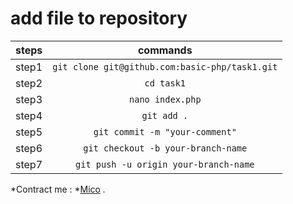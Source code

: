 # add file to repository
| steps | commands |
| ------------- |:-------------:|
|step1 |`git clone git@github.com:basic-php/task1.git`| 
|step2 |`cd task1`| 
|step3 |`nano index.php` | 
|step4 |`git add .`| 
|step5 |`git commit -m "your-comment"`| 
|step6 |`git checkout -b your-branch-name` | 
|step7 |`git push -u origin your-branch-name`| 
*Contract me : *[Mico](t.me/anime19) *.*
